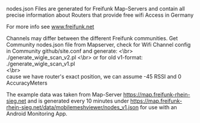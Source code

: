 nodes.json Files are generated for Freifunk Map-Servers and contain
all precise information about Routers that provide free wifi Access in Germany 

For more info see www.freifunk.net

Channels may differ between the different Freifunk communities. Get Community nodes.json file from Mapserver, check for Wifi Channel config in Community github/site.conf and generate:
<\br>
./generate_wigle_scan_v2.pl <nodes-v2-filename> <Wifi-Channel> <\br>
  or for old v1-format:</br>
./generate_wigle_scan_v1.pl <nodes-v1-filename> <Wifi-Channel></br> 
<\br>  
cause we have router's exact position, we can assume -45 RSSI and 0 AccuracyMeters  

The example data was taken from Map-Server https://map.freifunk-rhein-sieg.net
and is generated every 10 minutes under 
https://map.freifunk-rhein-sieg.net/data/mobilemeshviewer/nodes_v1.json
for use with an Android Monitoring App.

